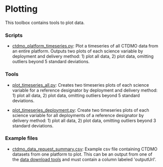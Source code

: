 # Plotting
This toolbox contains tools to plot data. 

### Scripts
- [ctdmo_platform_timeseries.py](https://github.com/data-edu-ooi/data-review-tools/blob/master/plotting/ctdmo_platform_timeseries.py): Plot a timeseries of all CTDMO data from an entire platform. Outputs two plots of each science variable by deployment and delivery method: 1) plot all data, 2) plot data, omitting outliers beyond 5 standard deviations.

### Tools
- [plot_timeseries_all.py](https://github.com/data-edu-ooi/data-review-tools/blob/master/plotting/tools/plot_timeseries_all.py): Creates two timeseries plots of each science variable for a reference designator by deployment and delivery method: 1) plot all data, 2) plot data, omitting outliers beyond 5 standard deviations.

- [plot_timeseries_deployment.py](https://github.com/data-edu-ooi/data-review-tools/blob/master/plotting/tools/plot_timeseries_deployment.py): Create two timeseries plots of each science variable for all deployments of a reference designator by delivery method: 1) plot all data, 2) plot data, omitting outliers beyond 3 standard deviations.

### Example files
- [ctdmo_data_request_summary.csv](https://github.com/data-edu-ooi/data-review-tools/blob/master/plotting/example_files/ctdmo_data_request_summary.csv): Example csv file containing CTDMO datasets from one platform to plot. This can be an output from one of the [data download tools](https://github.com/data-edu-ooi/data-review-tools/tree/master/data_download) and must contain a column labeled 'outputUrl'.